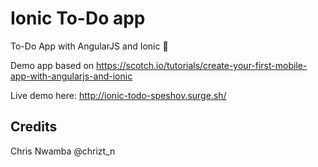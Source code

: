 # Ionic To-Do app
To-Do App with AngularJS and Ionic :notebook:

Demo app based on https://scotch.io/tutorials/create-your-first-mobile-app-with-angularjs-and-ionic

Live demo here: http://ionic-todo-speshov.surge.sh/

## Credits

Chris Nwamba @chrizt_n

